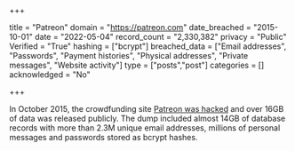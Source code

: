 +++

title = "Patreon"
domain = "https://patreon.com"
date_breached = "2015-10-01"
date = "2022-05-04"
record_count = "2,330,382"
privacy = "Public"
Verified = "True"
hashing = ["bcrypt"]
breached_data = ["Email addresses", "Passwords", "Payment histories", "Physical addresses", "Private messages", "Website activity"]
type = ["posts","post"]
categories = []
acknowledged = "No"


+++


In October 2015, the crowdfunding site <a href="http://www.zdnet.com/article/patreon-hacked-anonymous-patrons-exposed/" target="_blank" rel="noopener">Patreon was hacked</a> and over 16GB of data was released publicly. The dump included almost 14GB of database records with more than 2.3M unique email addresses, millions of personal messages and passwords stored as bcrypt hashes.

